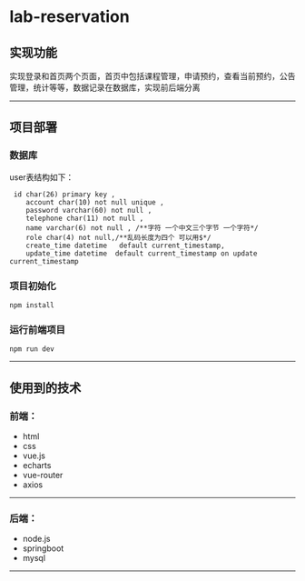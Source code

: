 # lab-reservation

## 实现功能

实现登录和首页两个页面，首页中包括课程管理，申请预约，查看当前预约，公告管理，统计等等，数据记录在数据库，实现前后端分离

------

## 项目部署

### 数据库
 user表结构如下：
~~~
 id char(26) primary key ,
    account char(10) not null unique ,
    password varchar(60) not null ,
    telephone char(11) not null ,
    name varchar(6) not null , /**字符 一个中文三个字节 一个字符*/
    role char(4) not null,/**乱码长度为四个 可以用$*/
    create_time datetime   default current_timestamp,
    update_time datetime  default current_timestamp on update current_timestamp
~~~

### 项目初始化
```
npm install
```



### 运行前端项目
```
npm run dev
```
-------

## 使用到的技术

### 前端：

- html
- css
- vue.js
- echarts
- vue-router
- axios
--------

### 后端：

- node.js
- springboot
- mysql
--------

